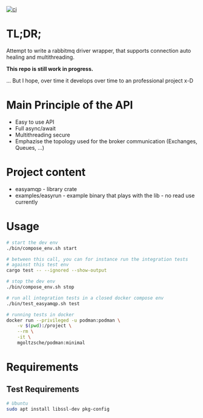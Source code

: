 [![ci](https://github.com/OkieOth/easyamqp/actions/workflows/test.yml/badge.svg)](https://github.com/OkieOth/easyamqp/actions/workflows/test.yml)

# TL;DR;

Attempt to write a rabbitmq driver wrapper, that supports connection auto healing and multithreading.

**This repo is still work in progress.**

... But I hope, over time it develops over time to an professional project x-D

# Main Principle of the API
* Easy to use API
* Full async/await
* Multithreading secure
* Emphazise the topology used for the broker communication (Exchanges, Queues, ...)


# Project content
* easyamqp - library crate
* examples/easyrun - example binary that plays with the lib - no read use currently

# Usage

```bash
# start the dev env
./bin/compose_env.sh start

# between this call, you can for instance run the integration tests
# against this test env
cargo test -- --ignored --show-output

# stop the dev env
./bin/compose_env.sh stop

# run all integration tests in a closed docker compose env
./bin/test_easyamqp.sh test

# running tests in docker
docker run --privileged -u podman:podman \
    -v $(pwd):/project \
    --rm \
    -it \
    mgoltzsche/podman:minimal

```

# Requirements

## Test Requirements
```bash
# Ubuntu
sudo apt install libssl-dev pkg-config
```